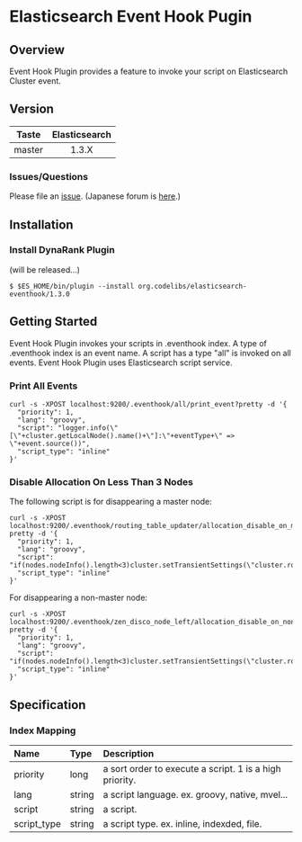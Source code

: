 Elasticsearch Event Hook Pugin
=======================

## Overview

Event Hook Plugin provides a feature to invoke your script on Elasticsearch Cluster event.

## Version

| Taste     | Elasticsearch |
|:---------:|:-------------:|
| master    | 1.3.X         |

### Issues/Questions

Please file an [issue](https://github.com/codelibs/elasticsearch-eventhook/issues "issue").
(Japanese forum is [here](https://github.com/codelibs/codelibs-ja-forum "here").)

## Installation

### Install DynaRank Plugin

(will be released...)

    $ $ES_HOME/bin/plugin --install org.codelibs/elasticsearch-eventhook/1.3.0

## Getting Started

Event Hook Plugin invokes your scripts in .eventhook index.
A type of .eventhook index is an event name.
A script has a type "all" is invoked on all events.
Event Hook Plugin uses Elasticsearch script service.

### Print All Events

    curl -s -XPOST localhost:9200/.eventhook/all/print_event?pretty -d '{
      "priority": 1,
      "lang": "groovy",
      "script": "logger.info(\"[\"+cluster.getLocalNode().name()+\"]:\"+eventType+\" => \"+event.source())",
      "script_type": "inline"
    }'

### Disable Allocation On Less Than 3 Nodes

The following script is for disappearing a master node:

    curl -s -XPOST localhost:9200/.eventhook/routing_table_updater/allocation_disable_on_master?pretty -d '{
      "priority": 1,
      "lang": "groovy",
      "script": "if(nodes.nodeInfo().length<3)cluster.setTransientSettings(\"cluster.routing.allocation.enable\",\"none\")",
      "script_type": "inline"
    }'

For disappearing a non-master node:

    curl -s -XPOST localhost:9200/.eventhook/zen_disco_node_left/allocation_disable_on_nonmaster?pretty -d '{
      "priority": 1,
      "lang": "groovy",
      "script": "if(nodes.nodeInfo().length<3)cluster.setTransientSettings(\"cluster.routing.allocation.enable\",\"none\")",
      "script_type": "inline"
    }'

## Specification

### Index Mapping

| Name        | Type   | Description |
|:------------|:-------|:-----|
| priority    | long   | a sort order to execute a script. 1 is a high priority. |
| lang        | string | a script language. ex. groovy, native, mvel...          |
| script      | string | a script.                                               |
| script_type | string | a script type. ex. inline, indexded, file.              |




